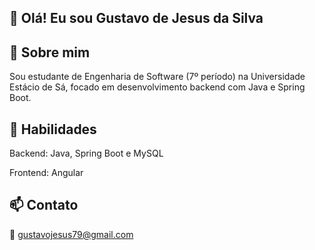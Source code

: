 ## 👋 Olá! Eu sou Gustavo de Jesus da Silva

## 💼 Sobre mim

Sou estudante de Engenharia de Software (7º período) na Universidade Estácio de Sá, focado em desenvolvimento backend com Java e Spring Boot. 

## 🚀 Habilidades

Backend: Java, Spring Boot e MySQL

Frontend: Angular

## 📫 Contato

📧 gustavojesus79@gmail.com

